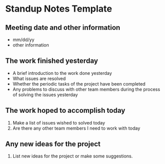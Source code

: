 # Standup Notes Template

## Meeting date and other information
- mm/dd/yy
- other information

## The work finished yesterday
- A brief introduction to the work done yesterday
- What issues are resolved
- Whether the periodic tasks of the project have been completed
- Any problems to discuss with other team members during the process of solving the issues yesterday


## The work hoped to accomplish today
1. Make a list of issues wished to solved today
2. Are there any other team members I need to work with today


## Any new ideas for the project
1. List new ideas for the project or make some suggestions.